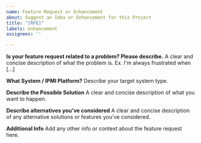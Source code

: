 ```yaml
---
name: Feature Request or Enhancement
about: Suggest an Idea or Enhancement for this Project
title: "[RFE]"
labels: enhancement
assignees: ''

---
```


**Is your feature request related to a problem? Please describe.**
A clear and concise description of what the problem is. Ex. I'm always frustrated when [...]

**What System / IPMI Platform?**
Describe your target system type.

**Describe the Possible Solution**
A clear and concise description of what you want to happen.

**Describe alternatives you've considered**
A clear and concise description of any alternative solutions or features you've considered.

**Additional Info**
Add any other info or context about the feature request here.
